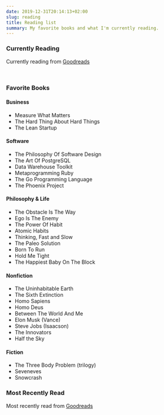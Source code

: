```yaml
---
date: 2019-12-31T20:14:13+02:00
slug: reading
title: Reading list
summary: My favorite books and what I'm currently reading.
---
```


<style type="text/css" media="screen">
  .gr_grid_book_container {
    /* customize book cover container div here */
    float: left;
    width: 98px;
    height: 160px;
    padding: 0 10px 5px 0;
    overflow: hidden;
  }
</style>

### Currently Reading

Currently reading from
[Goodreads](https://www.goodreads.com/user/show/12078717-brian)

<div id="gr_grid_widget_1577820899"></div>
<script src="https://www.goodreads.com/review/grid_widget/12078717.Brian's%20currently-reading%20book%20montage?cover_size=medium&hide_link=true&hide_title=true&num_books=20&order=d&shelf=currently-reading&sort=date_added&widget_id=1577820899" type="text/javascript" charset="utf-8"></script>
<br style="clear:both">

### Favorite Books

#### Business

- Measure What Matters
- The Hard Thing About Hard Things
- The Lean Startup

#### Software

- The Philosophy Of Software Design
- The Art Of PostgreSQL
- Data Warehouse Toolkit
- Metaprogramming Ruby
- The Go Programming Language
- The Phoenix Project

#### Philosophy & Life

- The Obstacle Is The Way
- Ego Is The Enemy
- The Power Of Habit
- Atomic Habits
- Thinking, Fast and Slow
- The Paleo Solution
- Born To Run
- Hold Me Tight
- The Happiest Baby On The Block

#### Nonfiction

- The Uninhabitable Earth
- The Sixth Extinction
- Homo Sapiens
- Homo Deus
- Between The World And Me
- Elon Musk (Vance)
- Steve Jobs (Isaacson)
- The Innovators
- Half the Sky

#### Fiction

- The Three Body Problem (trilogy)
- Seveneves
- Snowcrash

### Most Recently Read

Most recently read from
[Goodreads](https://www.goodreads.com/user/show/12078717-brian)

<div id="gr_grid_widget_1577817169"></div>
<script src="https://www.goodreads.com/review/grid_widget/12078717.Brian's%20bookshelf:%20read?cover_size=medium&hide_link=true&hide_title=true&num_books=36&order=d&shelf=read&sort=date_read&widget_id=1577817169" type="text/javascript" charset="utf-8"></script>

<br style="clear:both">
